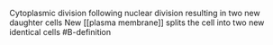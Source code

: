 Cytoplasmic division following nuclear division resulting in two new daughter cells
New [[plasma membrane]] splits the cell into two new identical cells
#B-definition 